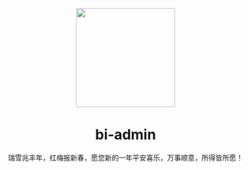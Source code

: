 <div>

<div align="center"><img width="200" src="https://fastly.jsdelivr.net/gh/chuzhixin/image/logo/vab.png"/>
<h1> bi-admin</h1>
<p>瑞雪兆丰年，红梅报新春，愿您新的一年平安喜乐，万事顺意，所得皆所愿！</p>
</div>


</div>